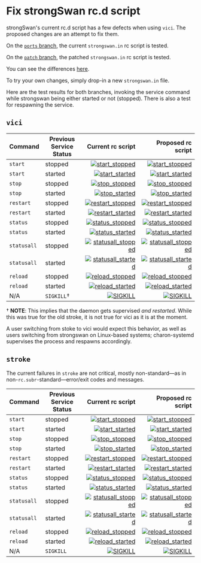 # Fix strongSwan rc.d script

strongSwan's current rc.d script has a few defects when using `vici`.  The proposed changes are an attempt to fix them.

On the [`ports` branch](https://github.com/jlduran/fix-strongswan-rc-script/tree/ports), the current `strongswan.in` rc script is tested.

On the [`patch` branch](https://github.com/jlduran/fix-strongswan-rc-script/tree/patch), the patched `strongswan.in` rc script is tested.

You can see the differences [here](https://github.com/jlduran/fix-strongswan-rc-script/compare/patch).

To try your own changes, simply drop-in a new `strongswan.in` file.

Here are the test results for both branches, invoking the service command while strongswan being either started or not (stopped).  There is also a test for respawning the service.

## `vici`

| Command     | Previous Service Status | Current rc script | Proposed rc script |
| -------     | ----------------------- | -----------------:| ------------------:|
| `start`     | stopped                 | [![start_stopped](https://api.cirrus-ci.com/github/jlduran/fix-strongswan-rc-script.svg?branch=ports&task=vici&script=start_stopped)](https://cirrus-ci.com/github/jlduran/fix-strongswan-rc-script/ports) | [![start_stopped](https://api.cirrus-ci.com/github/jlduran/fix-strongswan-rc-script.svg?branch=patch&task=vici&script=start_stopped)](https://cirrus-ci.com/github/jlduran/fix-strongswan-rc-script/patch) |
| `start`     | started                 | [![start_started](https://api.cirrus-ci.com/github/jlduran/fix-strongswan-rc-script.svg?branch=ports&task=vici&script=start_started)](https://cirrus-ci.com/github/jlduran/fix-strongswan-rc-script/ports) | [![start_started](https://api.cirrus-ci.com/github/jlduran/fix-strongswan-rc-script.svg?branch=patch&task=vici&script=start_started)](https://cirrus-ci.com/github/jlduran/fix-strongswan-rc-script/patch) |
| `stop`      | stopped                 | [![stop_stopped](https://api.cirrus-ci.com/github/jlduran/fix-strongswan-rc-script.svg?branch=ports&task=vici&script=stop_stopped)](https://cirrus-ci.com/github/jlduran/fix-strongswan-rc-script/ports) | [![stop_stopped](https://api.cirrus-ci.com/github/jlduran/fix-strongswan-rc-script.svg?branch=patch&task=vici&script=stop_stopped)](https://cirrus-ci.com/github/jlduran/fix-strongswan-rc-script/patch) |
| `stop`      | started                 | [![stop_started](https://api.cirrus-ci.com/github/jlduran/fix-strongswan-rc-script.svg?branch=ports&task=vici&script=stop_started)](https://cirrus-ci.com/github/jlduran/fix-strongswan-rc-script/ports) | [![stop_started](https://api.cirrus-ci.com/github/jlduran/fix-strongswan-rc-script.svg?branch=patch&task=vici&script=stop_started)](https://cirrus-ci.com/github/jlduran/fix-strongswan-rc-script/patch) |
| `restart`   | stopped                 | [![restart_stopped](https://api.cirrus-ci.com/github/jlduran/fix-strongswan-rc-script.svg?branch=ports&task=vici&script=restart_stopped)](https://cirrus-ci.com/github/jlduran/fix-strongswan-rc-script/ports) | [![restart_stopped](https://api.cirrus-ci.com/github/jlduran/fix-strongswan-rc-script.svg?branch=patch&task=vici&script=restart_stopped)](https://cirrus-ci.com/github/jlduran/fix-strongswan-rc-script/patch) |
| `restart`   | started                 | [![restart_started](https://api.cirrus-ci.com/github/jlduran/fix-strongswan-rc-script.svg?branch=ports&task=vici&script=restart_started)](https://cirrus-ci.com/github/jlduran/fix-strongswan-rc-script/ports) | [![restart_started](https://api.cirrus-ci.com/github/jlduran/fix-strongswan-rc-script.svg?branch=patch&task=vici&script=restart_started)](https://cirrus-ci.com/github/jlduran/fix-strongswan-rc-script/patch) |
| `status`    | stopped                 | [![status_stopped](https://api.cirrus-ci.com/github/jlduran/fix-strongswan-rc-script.svg?branch=ports&task=vici&script=status_stopped)](https://cirrus-ci.com/github/jlduran/fix-strongswan-rc-script/ports) | [![status_stopped](https://api.cirrus-ci.com/github/jlduran/fix-strongswan-rc-script.svg?branch=patch&task=vici&script=status_stopped)](https://cirrus-ci.com/github/jlduran/fix-strongswan-rc-script/patch) |
| `status`    | started                 | [![status_started](https://api.cirrus-ci.com/github/jlduran/fix-strongswan-rc-script.svg?branch=ports&task=vici&script=status_started)](https://cirrus-ci.com/github/jlduran/fix-strongswan-rc-script/ports) | [![status_started](https://api.cirrus-ci.com/github/jlduran/fix-strongswan-rc-script.svg?branch=patch&task=vici&script=status_started)](https://cirrus-ci.com/github/jlduran/fix-strongswan-rc-script/patch) |
| `statusall` | stopped                 | [![statusall_stopped](https://api.cirrus-ci.com/github/jlduran/fix-strongswan-rc-script.svg?branch=ports&task=vici&script=statusall_stopped)](https://cirrus-ci.com/github/jlduran/fix-strongswan-rc-script/ports) | [![statusall_stopped](https://api.cirrus-ci.com/github/jlduran/fix-strongswan-rc-script.svg?branch=patch&task=vici&script=statusall_stopped)](https://cirrus-ci.com/github/jlduran/fix-strongswan-rc-script/patch) |
| `statusall` | started                 | [![statusall_started](https://api.cirrus-ci.com/github/jlduran/fix-strongswan-rc-script.svg?branch=ports&task=vici&script=statusall_started)](https://cirrus-ci.com/github/jlduran/fix-strongswan-rc-script/ports) | [![statusall_started](https://api.cirrus-ci.com/github/jlduran/fix-strongswan-rc-script.svg?branch=patch&task=vici&script=statusall_started)](https://cirrus-ci.com/github/jlduran/fix-strongswan-rc-script/patch) |
| `reload`    | stopped                 | [![reload_stopped](https://api.cirrus-ci.com/github/jlduran/fix-strongswan-rc-script.svg?branch=ports&task=vici&script=reload_stopped)](https://cirrus-ci.com/github/jlduran/fix-strongswan-rc-script/ports) | [![reload_stopped](https://api.cirrus-ci.com/github/jlduran/fix-strongswan-rc-script.svg?branch=patch&task=vici&script=reload_stopped)](https://cirrus-ci.com/github/jlduran/fix-strongswan-rc-script/patch) |
| `reload`    | started                 | [![reload_started](https://api.cirrus-ci.com/github/jlduran/fix-strongswan-rc-script.svg?branch=ports&task=vici&script=reload_started)](https://cirrus-ci.com/github/jlduran/fix-strongswan-rc-script/ports) | [![reload_started](https://api.cirrus-ci.com/github/jlduran/fix-strongswan-rc-script.svg?branch=patch&task=vici&script=reload_started)](https://cirrus-ci.com/github/jlduran/fix-strongswan-rc-script/patch) |
| N/A         | `SIGKILL`†              | [![SIGKILL](https://api.cirrus-ci.com/github/jlduran/fix-strongswan-rc-script.svg?branch=ports&task=vici&script=sigkill)](https://cirrus-ci.com/github/jlduran/fix-strongswan-rc-script/ports) | [![SIGKILL](https://api.cirrus-ci.com/github/jlduran/fix-strongswan-rc-script.svg?branch=patch&task=vici&script=sigkill)](https://cirrus-ci.com/github/jlduran/fix-strongswan-rc-script/patch) |

† **NOTE**: This implies that the daemon gets supervised _and restarted_.  While this was true for the old stroke, it is not true for vici as it is at the moment.

A user switching from stoke to vici would expect this behavior, as well as users switching from strongswan on Linux-based systems; charon-systemd supervises the process and respawns accordingly.

## `stroke`

The current failures in `stroke` are not critical, mostly non-standard—as in non-`rc.subr`-standard—error/exit codes and messages.

| Command     | Previous Service Status | Current rc script | Proposed rc script |
| -------     | ----------------------- | -----------------:| ------------------:|
| `start`     | stopped                 | [![start_stopped](https://api.cirrus-ci.com/github/jlduran/fix-strongswan-rc-script.svg?branch=ports&task=stroke&script=start_stopped)](https://cirrus-ci.com/github/jlduran/fix-strongswan-rc-script/ports) | [![start_stopped](https://api.cirrus-ci.com/github/jlduran/fix-strongswan-rc-script.svg?branch=patch&task=stroke&script=start_stopped)](https://cirrus-ci.com/github/jlduran/fix-strongswan-rc-script/patch) |
| `start`     | started                 | [![start_started](https://api.cirrus-ci.com/github/jlduran/fix-strongswan-rc-script.svg?branch=ports&task=stroke&script=start_started)](https://cirrus-ci.com/github/jlduran/fix-strongswan-rc-script/ports) | [![start_started](https://api.cirrus-ci.com/github/jlduran/fix-strongswan-rc-script.svg?branch=patch&task=stroke&script=start_started)](https://cirrus-ci.com/github/jlduran/fix-strongswan-rc-script/patch) |
| `stop`      | stopped                 | [![stop_stopped](https://api.cirrus-ci.com/github/jlduran/fix-strongswan-rc-script.svg?branch=ports&task=stroke&script=stop_stopped)](https://cirrus-ci.com/github/jlduran/fix-strongswan-rc-script/ports) | [![stop_stopped](https://api.cirrus-ci.com/github/jlduran/fix-strongswan-rc-script.svg?branch=patch&task=stroke&script=stop_stopped)](https://cirrus-ci.com/github/jlduran/fix-strongswan-rc-script/patch) |
| `stop`      | started                 | [![stop_started](https://api.cirrus-ci.com/github/jlduran/fix-strongswan-rc-script.svg?branch=ports&task=stroke&script=stop_started)](https://cirrus-ci.com/github/jlduran/fix-strongswan-rc-script/ports) | [![stop_started](https://api.cirrus-ci.com/github/jlduran/fix-strongswan-rc-script.svg?branch=patch&task=stroke&script=stop_started)](https://cirrus-ci.com/github/jlduran/fix-strongswan-rc-script/patch) |
| `restart`   | stopped                 | [![restart_stopped](https://api.cirrus-ci.com/github/jlduran/fix-strongswan-rc-script.svg?branch=ports&task=stroke&script=restart_stopped)](https://cirrus-ci.com/github/jlduran/fix-strongswan-rc-script/ports) | [![restart_stopped](https://api.cirrus-ci.com/github/jlduran/fix-strongswan-rc-script.svg?branch=patch&task=stroke&script=restart_stopped)](https://cirrus-ci.com/github/jlduran/fix-strongswan-rc-script/patch) |
| `restart`   | started                 | [![restart_started](https://api.cirrus-ci.com/github/jlduran/fix-strongswan-rc-script.svg?branch=ports&task=stroke&script=restart_started)](https://cirrus-ci.com/github/jlduran/fix-strongswan-rc-script/ports) | [![restart_started](https://api.cirrus-ci.com/github/jlduran/fix-strongswan-rc-script.svg?branch=patch&task=stroke&script=restart_started)](https://cirrus-ci.com/github/jlduran/fix-strongswan-rc-script/patch) |
| `status`    | stopped                 | [![status_stopped](https://api.cirrus-ci.com/github/jlduran/fix-strongswan-rc-script.svg?branch=ports&task=stroke&script=status_stopped)](https://cirrus-ci.com/github/jlduran/fix-strongswan-rc-script/ports) | [![status_stopped](https://api.cirrus-ci.com/github/jlduran/fix-strongswan-rc-script.svg?branch=patch&task=stroke&script=status_stopped)](https://cirrus-ci.com/github/jlduran/fix-strongswan-rc-script/patch) |
| `status`    | started                 | [![status_started](https://api.cirrus-ci.com/github/jlduran/fix-strongswan-rc-script.svg?branch=ports&task=stroke&script=status_started)](https://cirrus-ci.com/github/jlduran/fix-strongswan-rc-script/ports) | [![status_started](https://api.cirrus-ci.com/github/jlduran/fix-strongswan-rc-script.svg?branch=patch&task=stroke&script=status_started)](https://cirrus-ci.com/github/jlduran/fix-strongswan-rc-script/patch) |
| `statusall` | stopped                 | [![statusall_stopped](https://api.cirrus-ci.com/github/jlduran/fix-strongswan-rc-script.svg?branch=ports&task=stroke&script=statusall_stopped)](https://cirrus-ci.com/github/jlduran/fix-strongswan-rc-script/ports) | [![statusall_stopped](https://api.cirrus-ci.com/github/jlduran/fix-strongswan-rc-script.svg?branch=patch&task=stroke&script=statusall_stopped)](https://cirrus-ci.com/github/jlduran/fix-strongswan-rc-script/patch) |
| `statusall` | started                 | [![statusall_started](https://api.cirrus-ci.com/github/jlduran/fix-strongswan-rc-script.svg?branch=ports&task=stroke&script=statusall_started)](https://cirrus-ci.com/github/jlduran/fix-strongswan-rc-script/ports) | [![statusall_started](https://api.cirrus-ci.com/github/jlduran/fix-strongswan-rc-script.svg?branch=patch&task=stroke&script=statusall_started)](https://cirrus-ci.com/github/jlduran/fix-strongswan-rc-script/patch) |
| `reload`    | stopped                 | [![reload_stopped](https://api.cirrus-ci.com/github/jlduran/fix-strongswan-rc-script.svg?branch=ports&task=stroke&script=reload_stopped)](https://cirrus-ci.com/github/jlduran/fix-strongswan-rc-script/ports) | [![reload_stopped](https://api.cirrus-ci.com/github/jlduran/fix-strongswan-rc-script.svg?branch=patch&task=stroke&script=reload_stopped)](https://cirrus-ci.com/github/jlduran/fix-strongswan-rc-script/patch) |
| `reload`    | started                 | [![reload_started](https://api.cirrus-ci.com/github/jlduran/fix-strongswan-rc-script.svg?branch=ports&task=stroke&script=reload_started)](https://cirrus-ci.com/github/jlduran/fix-strongswan-rc-script/ports) | [![reload_started](https://api.cirrus-ci.com/github/jlduran/fix-strongswan-rc-script.svg?branch=patch&task=stroke&script=reload_started)](https://cirrus-ci.com/github/jlduran/fix-strongswan-rc-script/patch) |
| N/A         | `SIGKILL`               | [![SIGKILL](https://api.cirrus-ci.com/github/jlduran/fix-strongswan-rc-script.svg?branch=ports&task=stroke&script=sigkill)](https://cirrus-ci.com/github/jlduran/fix-strongswan-rc-script/ports) | [![SIGKILL](https://api.cirrus-ci.com/github/jlduran/fix-strongswan-rc-script.svg?branch=patch&task=stroke&script=sigkill)](https://cirrus-ci.com/github/jlduran/fix-strongswan-rc-script/patch) |

